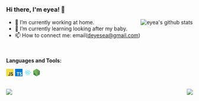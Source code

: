 ### Hi there, I'm eyea! 👋
 
<img align="right" src="https://github-readme-stats.vercel.app/api?username=eyea&show_icons=true&icon_color=805AD5&text_color=718096&bg_color=ffffff&hide_title=true&hide_border=true" alt="eyea's github stats" />

- 🔭 I’m currently working at home.
- 🌱 I’m currently learning looking after my baby.
- 📫 How to connect me: email(deyesea@gmail.com)

<br>

**Languages and Tools:**  

<code><img height="20" src="https://raw.githubusercontent.com/github/explore/80688e429a7d4ef2fca1e82350fe8e3517d3494d/topics/javascript/javascript.png"></code>
<code><img height="20" src="https://raw.githubusercontent.com/github/explore/80688e429a7d4ef2fca1e82350fe8e3517d3494d/topics/typescript/typescript.png"></code>
<code><img height="20" src="https://raw.githubusercontent.com/github/explore/80688e429a7d4ef2fca1e82350fe8e3517d3494d/topics/react/react.png"></code>
<code><img height="20" src="https://raw.githubusercontent.com/github/explore/80688e429a7d4ef2fca1e82350fe8e3517d3494d/topics/nodejs/nodejs.png"></code>

<br>

<a href="https://github.com/eyea/daily-grocery">
  <img align="left" src="https://github-readme-stats.vercel.app/api/pin/?username=eyea&repo=daily-grocery&show_owner=true" />
</a>

<a href="https://github.com/eyea/vim">
  <!-- Change the `github-readme-stats.anuraghazra1.vercel.app` to `github-readme-stats.vercel.app`  -->
  <img align="right" src="https://github-readme-stats.vercel.app/api/pin/?username=eyea&repo=vim&show_owner=true" />
</a>

<!--
**eyea/eyea** is a ✨ _special_ ✨ repository because its `README.md` (this file) appears on your GitHub profile.
Here are some ideas to get you started:
- 🔭 I’m currently working on ...
- 🌱 I’m currently learning ...
- 👯 I’m looking to collaborate on ...
- 🤔 I’m looking for help with ...
- 💬 Ask me about ...
- 📫 How to reach me: ...
- 😄 Pronouns: ...
- ⚡ Fun fact: ...
-->

